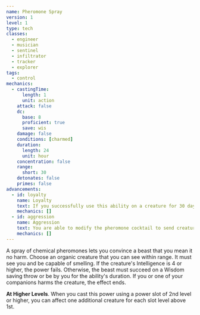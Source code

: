 ```yaml
---
name: Pheromone Spray
version: 1
level: 1
type: tech
classes:
  - engineer
  - musician
  - sentinel
  - infiltrator
  - tracker
  - explorer
tags:
  - control
mechanics:
  - castingTime:
      length: 1
      unit: action
    attack: false
    dc:
      base: 8
      proficient: true
      save: wis
    damage: false
    conditions: [charmed]
    duration:
      length: 24
      unit: hour
    concentration: false
    range:
      short: 30
    detonates: false
    primes: false
advancements:
  - id: loyalty
    name: Loyalty
    text: If you successfully use this ability on a creature for 30 days in a row, the creature develops a fierce, chemically-induced sense of loyalty to you and remains charmed by you indefinitely.
    mechanics: []
  - id: aggression
    name: Aggression
    text: You are able to modify the pheromone cocktail to send creatures into a frenzy. When you use this ability, you may choose to frenzy creatures instead of charming them. A creature that becomes frenzied must use its movement to move towards the nearest creature and attack them if able. A frenzied creature may repeat its save at the end of each of its turns.
    mechanics: []
---
```

A spray of chemical pheromones lets you convince a beast that you mean it no harm. Choose an organic creature that you can see
within range. It must see you and be capable of smelling. If the creature's Intelligence is 4 or higher, the power fails.
Otherwise, the beast must succeed on a Wisdom saving throw or be <me-condition id="charmed"/> by you for the ability's duration.
If you or one of your companions harms the creature, the effect ends.

__At Higher Levels__. When you cast this power using a power slot of 2nd level or higher, you can affect one additional
creature for each slot level above 1st.
